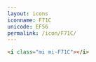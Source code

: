 ```yaml
---
layout: icons
iconname: F71C
unicode: EF56
permalink: /icon/F71C/
---
```


``` html
<i class="mi mi-F71C"></i>
```
